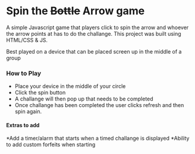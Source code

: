 # Spin the ~~Bottle~~ Arrow game

A simple Javascript game that players click to spin the arrow and whoever the arrow points at has to do the challange.
This project was built using HTML/CSS & JS.

Best played on a device that can be placed screen up in the middle of a group

### How to Play
  * Place your device in the middle of your circle
  * Click the spin button
  * A challange will then pop up that needs to be completed
  * Once challange has been completed the user clicks refresh and then spin again.


#### Extras to add
*Add a timer/alarm that starts when a timed challange is displayed
*Ability to add custom forfeits when starting
